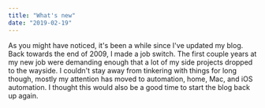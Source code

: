 ```yaml
---
title: "What's new"
date: "2019-02-19"
---
```


As you might have noticed, it's been a while since I've updated my blog. Back towards the end of 2009, I made a job switch. The first couple years at my new job were demanding enough that a lot of my side projects dropped to the wayside. I couldn't stay away from tinkering with things for long though, mostly my attention has moved to automation, home, Mac, and iOS automation. I thought this would also be a good time to start the blog back up again.
